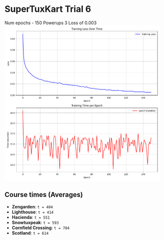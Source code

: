 # SuperTuxKart Trial 6

Num epochs - 150
Powerups 3
Loss of 0.003
![alt text](training_metrics.png)

## Course times (Averages)
- **Zengarden**: `t = 404`  
- **Lighthouse**: `t = 414`  
- **Hacienda**: `t = 551`  
- **Snowtuxpeak**: `t = 593`  
- **Cornfield Crossing**: `t = 704`  
- **Scotland**: `t = 614`  


